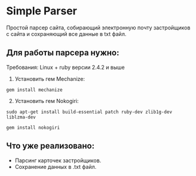 # Simple Parser

Простой парсер сайта, собирающий электронную почту застройщиков с сайта и сохраняющий все данные в txt файл.

## Для работы парсера нужно:

Требования: Linux + ruby версии 2.4.2 и выше

1. Установить гем Mechanize:
```
gem install mechanize
```

2. Установить гем Nokogiri:
```
sudo apt-get install build-essential patch ruby-dev zlib1g-dev liblzma-dev

gem install nokogiri
```

## Что уже реализовано:

- Парсинг карточек застройщиков.
- Сохранение данных в .txt файл.